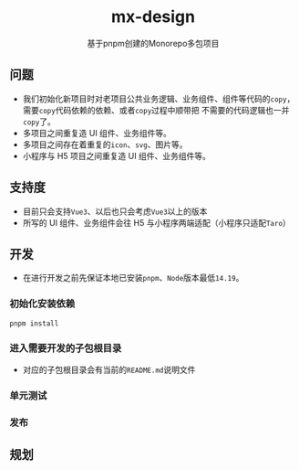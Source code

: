 <div align="center">
<h1>mx-design</h1>
<p>基于pnpm创建的Monorepo多包项目</p>
</div>

## 问题

- 我们初始化新项目时对老项目公共业务逻辑、业务组件、组件等代码的`copy`，需要`copy`代码依赖的依赖、或者`copy`过程中顺带把
  不需要的代码逻辑也一并`copy`了。
- 多项目之间重复造 UI 组件、业务组件等。
- 多项目之间存在着重复的`icon`、`svg`、图片等。
- 小程序与 H5 项目之间重复造 UI 组件、业务组件等。

## 支持度

- 目前只会支持`Vue3`、以后也只会考虑`Vue3`以上的版本
- 所写的 UI 组件、业务组件会往 H5 与小程序两端适配（小程序只适配`Taro`）

## 开发

- 在进行开发之前先保证本地已安装`pnpm`、`Node`版本最低`14.19`。

### 初始化安装依赖

```
pnpm install

```

### 进入需要开发的子包根目录

- 对应的子包根目录会有当前的`README.md`说明文件

### 单元测试

### 发布

## 规划

